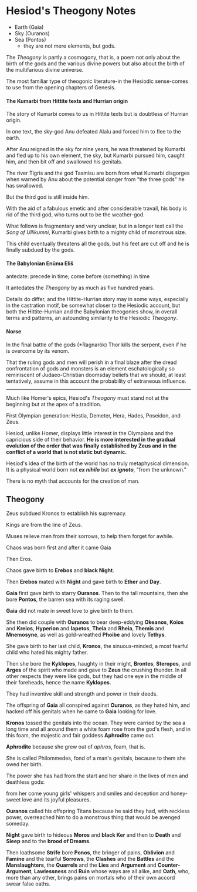# Hesiod's Theogony Notes

- Earth (Gaia)
- Sky (Ouranos)
- Sea (Pontos)
  - they are not mere elements, but gods.

The *Theogony* is partly a cosmogony, that is, a poem not only about the birth of the gods and the various divine powers but also about the birth of the multifarious divine universe.

The most familiar type of theogonic literature-in the Hesiodic sense-comes to use from the opening chapters of Genesis.

#### The Kumarbi from Hittite texts and Hurrian origin

The story of Kumarbi comes to us in Hittite texts but is doubtless of Hurrian origin.

In one text, the sky-god Anu defeated Alalu and forced him to flee to the earth.

After Anu reigned in the sky for nine years, he was threatened by Kumarbi and fled up to his own element, the sky, but Kumarbi pursued him, caught him, and then bit off and swallowed his genitals.

The river Tigris and the god Tasmisu are born from what Kumarbi disgorges when warned by Anu about the potential danger from "the three gods" he has swallowed.

But the third god is still inside him.

With the aid of a fabulous emetic and after considerable travail, his body is rid of the third god, who turns out to be the weather-god.

What follows is fragmentary and very unclear, but in a longer text call the *Song of Ullikumni*, Kumarbi gives birth to a mighty child of monstrous size.

This child eventually threatens all the gods, but his feet are cut off and he is finally subdued by the gods.

#### The Babylonian En&ucirc;ma Eli&scaron;

antedate: precede in time; come before (something) in time

It antedates the *Theogony* by as much as five hundred years.

Details do differ, and the Hittite-Hurrian story may in some ways, especially in the castration motif, be somewhat closer to the Hesiodic account, but both the Hittite-Hurrian and the Babylonian theogonies show, in overall terms and patterns, an astounding similarity to the Hesiodic *Theogony*.

#### Norse

In the final battle of the gods (*Ragnar&ouml;k) Thor kills the serpent, even if he is overcome by its venom.

That the ruling gods and men will perish in a final blaze after the dread confrontation of gods and monsters is an element eschatologically so reminiscent of Judaeo-Christian doomsday beliefs that we should, at least tentatively, assume in this account the probability of extraneous influence.

----

Much like Homer's epics, Hesiod's *Theogony* must stand not at the beginning but at the apex of a tradition.

First Olympian generation: Hestia, Demeter, Hera, Hades, Poseidon, and Zeus.

Hesiod, unlike Homer, displays little interest in the Olympians and the capricious side of their behavior. **He is more interested in the gradual evolution of the order that was finally established by Zeus and in the conflict of a world that is not static but dynamic.**

Hesiod's idea of the birth of the world has no truly metaphysical dimension. It is a physical world born not **_ex nihilo_** but **_ex ignoto_**, "from the unknown."

There is no myth that accounts for the creation of man.



## Theogony

Zeus subdued Kronos to establish his supremacy.

Kings are from the line of Zeus.

Muses relieve men from their sorrows, to help them forget for awhile.

Chaos was born first and after it came Gaia

Then Eros.

Chaos gave birth to **Erebos** and **black Night**.

Then **Erebos** mated with **Night** and gave birth to **Ether** and **Day**.

**Gaia** first gave birth to starry **Ouranos**. Then to the tall mountains, then she bore **Pontos**, the barren sea with its raging swell.

**Gaia** did not mate in sweet love to give birth to them.

She then did couple with **Ouranos** to bear deep-eddying **Okeanos**, **Koios** and **Kreios**, **Hyperion** and **Iapetos**, **Theia** and **Rheia**, **Themis** and **Mnemosyne**, as well as gold-wreathed **Phoibe** and lovely **Tethys**.

She gave birth to her last child, **Kronos**, the sinuous-minded, a most fearful child who hated his mighty father.

Then she bore the **Kyklopes**, haughty in their might, **Brontes**, **Steropes**, and **Arges** of the spirit who made and gave to **Zeus** the crushing thunder. In all other respects they were like gods, but they had one eye in the middle of their foreheads, hence the name **Kyklopes**.

They had inventive skill and strength and power in their deeds.

The offspring of **Gaia** all conspired against **Ouranos**, as they hated him, and hacked off his genitals when he came to **Gaia** looking for love.

**Kronos** tossed the genitals into the ocean. They were carried by the sea a long time and all around them a white foam rose from the god's flesh, and in this foam, the majestic and fair goddess **Aphrodite** came out.

**Aphrodite** because she grew out of *aphros*, foam, that is.

She is called Philommedes, fond of a man's genitals, because to them she owed her birth.

The power she has had from the start and her share in the lives of men and deathless gods:

from her come young girls' whispers and smiles and deception and honey-sweet love and its joyful pleasures.

**Ouranos** called his offspring Titans because he said they had, with reckless power, overreached him to do a monstrous thing that would be avenged someday.

**Night** gave birth to hideous **Moros** and **black Ker** and then to **Death** and **Sleep** and to the **brood of Dreams**.

Then loathsome **Strife** bore **Ponos**, the bringer of pains, **Oblivion** and **Famine** and the tearful **Sorrows**, the **Clashes** and the **Battles** and the **Manslaughters**, the **Quarrels** and the **Lies** and **Argument** and **Counter-Argument**, **Lawlessness** and **Ruin** whose ways are all alike, and **Oath**, who, more than any other, brings pains on mortals who of their own accord swear false oaths.